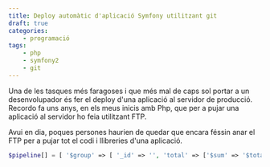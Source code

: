 ```yaml
---
title: Deploy automàtic d'aplicació Symfony utilitzant git
draft: true
categories:
    - programació
tags:
    - php
    - symfony2
    - git
---
```

Una de les tasques més faragoses i que més mal de caps sol portar a un desenvolupador és fer el deploy d'una aplicació al servidor de 
producció. Recordo fa uns anys, en els meus inicis amb Php, que per a pujar una aplicació al servidor ho feia utilitzant FTP.

Avui en dia, poques persones haurien de quedar que encara féssin anar el FTP per a pujar tot el codi i llibreries d'una aplicació.

~~~php
$pipeline[] = [ '$group' => [ '_id' => '', 'total' => ['$sum' => '$totalImpresions'] ] ];
~~~